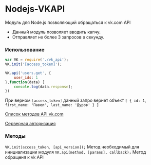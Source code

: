 Nodejs-VKAPI
============

Модуль для Node.js позволяющий обращаться к vk.com API
* Данный модуль позволяет вводить капчу.
* Отправляет не более 3 запросов в секунду.

### Использование ###

```js
var VK = require('./vk_api');
VK.init('[access_token]');

VK.api('users.get', {
	user_ids: 1
},function(data) {
	console.log(data.response);
})
```
При верном ```[access_token]``` данный запро вернет объект
```[ { id: 1, first_name: 'Павел', last_name: 'Дуров' } ]```

[Список методов API vk.com](http://vk.com/dev/methods)

[Серверная авторизация](http://vk.com/dev/auth_sites)

### Методы ###
```VK.init(access_token, [api_version]);``` Метод необходимый для инициализации модуля
```VK.api(method, [params], callback);``` Метод обращеня к vk API

